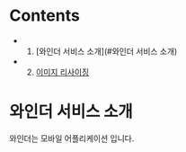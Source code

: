 # Contents
+ 1. [와인더 서비스 소개](#와인더 서비스 소개)
+ 2. [이미지 리사이징](https://github.com/lap-winder/docs/tree/master/image_resize_with_aws_lambda)
# 와인더 서비스 소개
와인더는 모바일 어플리케이션 입니다.


